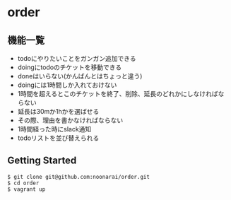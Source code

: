 # order

## 機能一覧

- todoにやりたいことをガンガン追加できる
- doingにtodoのチケットを移動できる
- doneはいらない(かんばんとはちょっと違う)
- doingには1時間しか入れておけない
- 1時間を超えるとこのチケットを終了、削除、延長のどれかにしなければならない
- 延長は30mか1hかを選ばせる
- その際、理由を書かなければならない
- 1時間経った時にslack通知
- todoリストを並び替えられる

## Getting Started

```
$ git clone git@github.com:noonarai/order.git
$ cd order
$ vagrant up
```
